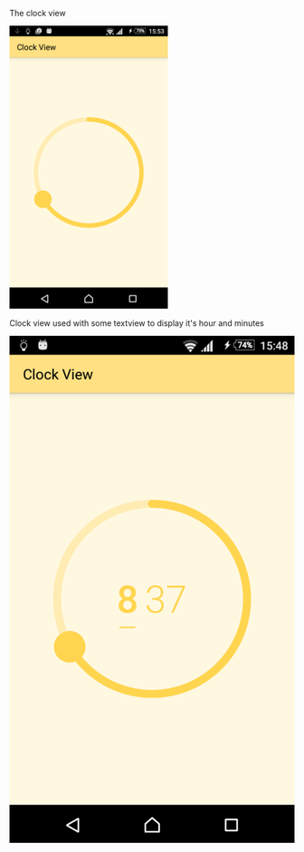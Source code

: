 The clock view

<img src="https://github.com/icostel/ClockView/blob/master/just_clock_view.png" width="280" height="500">

Clock view used with some textview to display it's hour and minutes

![alt tag](https://github.com/icostel/ClockView/blob/master/clock_view_screenshot.png)
